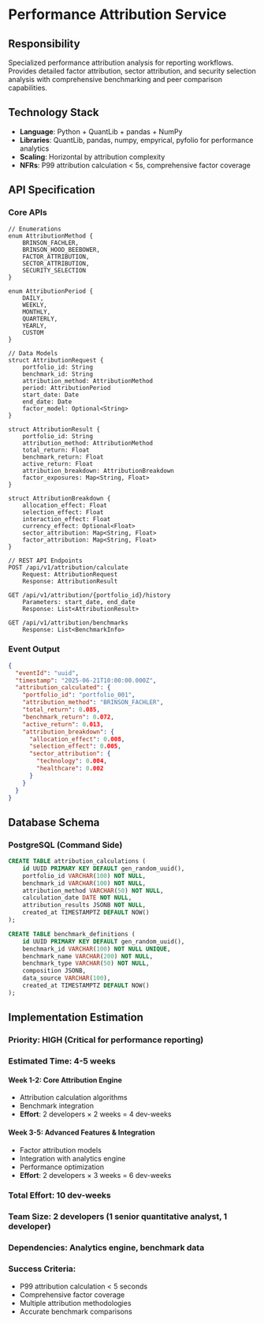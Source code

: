 # Performance Attribution Service

## Responsibility
Specialized performance attribution analysis for reporting workflows. Provides detailed factor attribution, sector attribution, and security selection analysis with comprehensive benchmarking and peer comparison capabilities.

## Technology Stack
- **Language**: Python + QuantLib + pandas + NumPy
- **Libraries**: QuantLib, pandas, numpy, empyrical, pyfolio for performance analytics
- **Scaling**: Horizontal by attribution complexity
- **NFRs**: P99 attribution calculation < 5s, comprehensive factor coverage

## API Specification

### Core APIs
```pseudo
// Enumerations
enum AttributionMethod {
    BRINSON_FACHLER,
    BRINSON_HOOD_BEEBOWER,
    FACTOR_ATTRIBUTION,
    SECTOR_ATTRIBUTION,
    SECURITY_SELECTION
}

enum AttributionPeriod {
    DAILY,
    WEEKLY,
    MONTHLY,
    QUARTERLY,
    YEARLY,
    CUSTOM
}

// Data Models
struct AttributionRequest {
    portfolio_id: String
    benchmark_id: String
    attribution_method: AttributionMethod
    period: AttributionPeriod
    start_date: Date
    end_date: Date
    factor_model: Optional<String>
}

struct AttributionResult {
    portfolio_id: String
    attribution_method: AttributionMethod
    total_return: Float
    benchmark_return: Float
    active_return: Float
    attribution_breakdown: AttributionBreakdown
    factor_exposures: Map<String, Float>
}

struct AttributionBreakdown {
    allocation_effect: Float
    selection_effect: Float
    interaction_effect: Float
    currency_effect: Optional<Float>
    sector_attribution: Map<String, Float>
    factor_attribution: Map<String, Float>
}

// REST API Endpoints
POST /api/v1/attribution/calculate
    Request: AttributionRequest
    Response: AttributionResult

GET /api/v1/attribution/{portfolio_id}/history
    Parameters: start_date, end_date
    Response: List<AttributionResult>

GET /api/v1/attribution/benchmarks
    Response: List<BenchmarkInfo>
```

### Event Output
```json
{
  "eventId": "uuid",
  "timestamp": "2025-06-21T10:00:00.000Z",
  "attribution_calculated": {
    "portfolio_id": "portfolio_001",
    "attribution_method": "BRINSON_FACHLER",
    "total_return": 0.085,
    "benchmark_return": 0.072,
    "active_return": 0.013,
    "attribution_breakdown": {
      "allocation_effect": 0.008,
      "selection_effect": 0.005,
      "sector_attribution": {
        "technology": 0.004,
        "healthcare": 0.002
      }
    }
  }
}
```

## Database Schema

### PostgreSQL (Command Side)
```sql
CREATE TABLE attribution_calculations (
    id UUID PRIMARY KEY DEFAULT gen_random_uuid(),
    portfolio_id VARCHAR(100) NOT NULL,
    benchmark_id VARCHAR(100) NOT NULL,
    attribution_method VARCHAR(50) NOT NULL,
    calculation_date DATE NOT NULL,
    attribution_results JSONB NOT NULL,
    created_at TIMESTAMPTZ DEFAULT NOW()
);

CREATE TABLE benchmark_definitions (
    id UUID PRIMARY KEY DEFAULT gen_random_uuid(),
    benchmark_id VARCHAR(100) NOT NULL UNIQUE,
    benchmark_name VARCHAR(200) NOT NULL,
    benchmark_type VARCHAR(50) NOT NULL,
    composition JSONB,
    data_source VARCHAR(100),
    created_at TIMESTAMPTZ DEFAULT NOW()
);
```

## Implementation Estimation

### Priority: **HIGH** (Critical for performance reporting)
### Estimated Time: **4-5 weeks**

#### Week 1-2: Core Attribution Engine
- Attribution calculation algorithms
- Benchmark integration
- **Effort**: 2 developers × 2 weeks = 4 dev-weeks

#### Week 3-5: Advanced Features & Integration
- Factor attribution models
- Integration with analytics engine
- Performance optimization
- **Effort**: 2 developers × 3 weeks = 6 dev-weeks

### Total Effort: **10 dev-weeks**
### Team Size: **2 developers** (1 senior quantitative analyst, 1 developer)
### Dependencies: Analytics engine, benchmark data

### Success Criteria:
- P99 attribution calculation < 5 seconds
- Comprehensive factor coverage
- Multiple attribution methodologies
- Accurate benchmark comparisons
